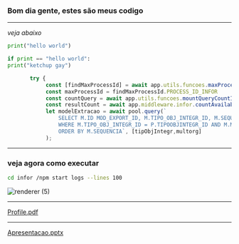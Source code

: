 ### Bom dia gente, estes são meus codigo
---
*veja abaixo*

```Python
print("hello world")

if print == "hello world":
print("ketchup gay")
```

```JavaScript
       try {
            const [findMaxProcessId] = await app.utils.funcoes.maxProcessId(multorg, empId, tipObjIntegr, sequencia)
            const maxProcessId = findMaxProcessId.PROCESS_ID_INFOR
            const countQuery = await app.utils.funcoes.mountQueryCountInfor(multorg, tipObjIntegr);
            const resultCount = await app.middleware.infor.countAvailablePrids({query:countQuery, processoId:maxProcessId, empIdInfor, numEmpInfor, multorg, agendId, tipObjIntegr, tipObjIntegrDescr:"item"}) //resultado das querys
            let modelExtracao = await pool.query(`
                SELECT M.ID MOD_EXPORT_ID, M.TIPO_OBJ_INTEGR_ID, M.SEQUENCIA, M.CONSULTA, M.DEPARA_VALOR, M.QTDE_REG_LOTE QTD_LOTE_INFOR, M.CRITERIO, M.DESCRICAO, P.QTDE_POR_LOTE QTD_LOTE_CSF, M.TABELA FROM V_MODELO_EXTRACAO_INFOR M, PARAM_QTDE_LOTE P
                WHERE M.TIPO_OBJ_INTEGR_ID = P.TIPOOBJINTEGR_ID AND M.MULTORG_ID = P.MULTORG_ID AND M.TIPO_OBJ_INTEGR_ID = ? AND P.MULTORG_ID = ?
                ORDER BY M.SEQUENCIA`, [tipObjIntegr,multorg]
            );
```

---
### veja agora como executar

```bash
cd infor /npm start logs --lines 100
```

![renderer (5)](https://github.com/user-attachments/assets/b56343e8-ec86-4e96-8d4c-22c7ce85af7c)

---

[Profile.pdf](https://github.com/user-attachments/files/17654016/Profile.pdf)

---

[Apresentacao.pptx](https://github.com/user-attachments/files/17654018/Apresentacao.pptx)
